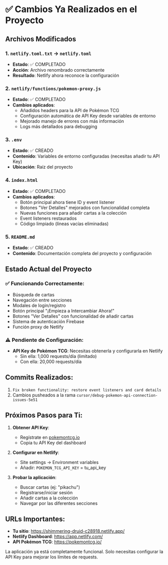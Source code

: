 # ✅ Cambios Ya Realizados en el Proyecto

## Archivos Modificados

### 1. `netlify.toml.txt` → `netlify.toml`
- **Estado**: ✅ COMPLETADO
- **Acción**: Archivo renombrado correctamente
- **Resultado**: Netlify ahora reconoce la configuración

### 2. `netlify/functions/pokemon-proxy.js`
- **Estado**: ✅ COMPLETADO
- **Cambios aplicados**:
  - Añadidos headers para la API de Pokémon TCG
  - Configuración automática de API Key desde variables de entorno
  - Mejorado manejo de errores con más información
  - Logs más detallados para debugging

### 3. `.env`
- **Estado**: ✅ CREADO
- **Contenido**: Variables de entorno configuradas (necesitas añadir tu API Key)
- **Ubicación**: Raíz del proyecto

### 4. `index.html`
- **Estado**: ✅ COMPLETADO
- **Cambios aplicados**:
  - Botón principal ahora tiene ID y event listener
  - Botones "Ver Detalles" mejorados con funcionalidad completa
  - Nuevas funciones para añadir cartas a la colección
  - Event listeners restaurados
  - Código limpiado (líneas vacías eliminadas)

### 5. `README.md`
- **Estado**: ✅ CREADO
- **Contenido**: Documentación completa del proyecto y configuración

## Estado Actual del Proyecto

### ✅ Funcionando Correctamente:
- Búsqueda de cartas
- Navegación entre secciones
- Modales de login/registro
- Botón principal "¡Empieza a Intercambiar Ahora!"
- Botones "Ver Detalles" con funcionalidad de añadir cartas
- Sistema de autenticación Firebase
- Función proxy de Netlify

### ⚠️ Pendiente de Configuración:
- **API Key de Pokémon TCG**: Necesitas obtenerla y configurarla en Netlify
  - Sin ella: 1,000 requests/día (limitado)
  - Con ella: 20,000 requests/día

## Commits Realizados:
1. `Fix broken functionality: restore event listeners and card details`
2. Cambios pusheados a la rama `cursor/debug-pokemon-api-connection-issues-5e51`

## Próximos Pasos para Ti:

1. **Obtener API Key**:
   - Regístrate en [pokemontcg.io](https://pokemontcg.io/)
   - Copia tu API Key del dashboard

2. **Configurar en Netlify**:
   - Site settings → Environment variables
   - Añadir: `POKEMON_TCG_API_KEY` = tu_api_key

3. **Probar la aplicación**:
   - Buscar cartas (ej: "pikachu")
   - Registrarse/iniciar sesión
   - Añadir cartas a la colección
   - Navegar por las diferentes secciones

## URLs Importantes:
- **Tu sitio**: https://shimmering-druid-c28918.netlify.app/
- **Netlify Dashboard**: https://app.netlify.com/
- **API Pokémon TCG**: https://pokemontcg.io/

La aplicación ya está completamente funcional. Solo necesitas configurar la API Key para mejorar los límites de requests.